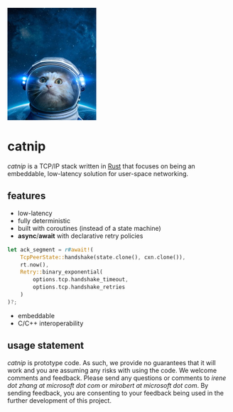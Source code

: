 [![alt text](./astrocat-small.jpg "Astro-cat")](https://io9.gizmodo.com/my-god-its-full-of-cats-the-very-best-artwork-of-cats-1676879337?utm_campaign=socialflow_io9_facebook&utm_source=io9_facebook&utm_medium=socialflow)

catnip
=======

_catnip_ is a TCP/IP stack written in [Rust](https://www.rust-lang.org/) that focuses on being an embeddable, low-latency solution for user-space networking.


features
--------

- low-latency
- fully deterministic
- built with coroutines (instead of a state machine)
- **async**/**await** with declarative retry policies
```rust
let ack_segment = r#await!(
    TcpPeerState::handshake(state.clone(), cxn.clone()),
    rt.now(),
    Retry::binary_exponential(
        options.tcp.handshake_timeout,
        options.tcp.handshake_retries
    )
)?;
```
- embeddable
- C/C++ interoperability

usage statement
---------------

_catnip_ is prototype code. As such, we provide no guarantees
that it will work and you are assuming any risks with using the code.
We welcome comments and feedback. Please send any questions or
comments to _irene dot zhang at microsoft dot com_ or
_mirobert at microsoft dot com_.  By sending feedback, you are
consenting to your feedback being used in the further development of
this project.
